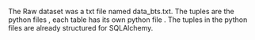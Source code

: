 The Raw dataset was a txt file named data_bts.txt.
The tuples are the python files , each table has its own python file .
The tuples in the python files are already structured for SQLAlchemy.
